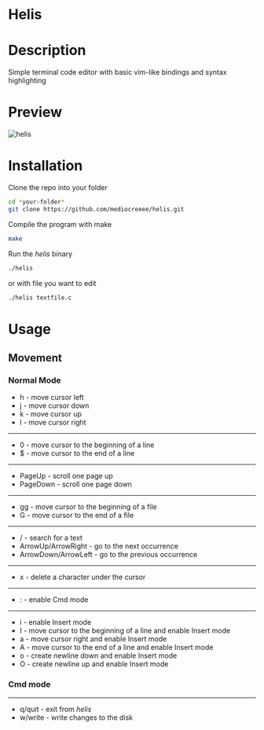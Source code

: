 # Helis

# Description

Simple terminal code editor with basic vim-like bindings and syntax highlighting

# Preview

![helis](https://raw.githubusercontent.com/mediocreeee/helis/master/helis_preview.png)

# Installation

Clone the repo into your folder

```sh
cd *your-folder*
git clone https://github.com/mediocreeee/helis.git
```

Compile the program with make

```sh
make
```

Run the _helis_ binary

```sh
./helis
```

or with file you want to edit

```sh
./helis textfile.c
```

# Usage

## Movement

### Normal Mode

- h - move cursor left
- j - move cursor down
- k - move cursor up
- l - move cursor right

---

- 0 - move cursor to the beginning of a line
- \$ - move cursor to the end of a line

---

- PageUp - scroll one page up
- PageDown - scroll one page down

---

- gg - move cursor to the beginning of a file
- G - move cursor to the end of a file

---

- / - search for a text
- ArrowUp/ArrowRight - go to the next occurrence
- ArrowDown/ArrowLeft - go to the previous occurrence

---

- x - delete a character under the cursor

---

- : - enable Cmd mode

---

- i - enable Insert mode
- I - move cursor to the beginning of a line and enable Insert mode
- a - move cursor right and enable Insert mode
- A - move cursor to the end of a line and enable Insert mode
- o - create newline down and enable Insert mode
- O - create newline up and enable Insert mode

### Cmd mode

---

- q/quit - exit from _helis_
- w/write - write changes to the disk

